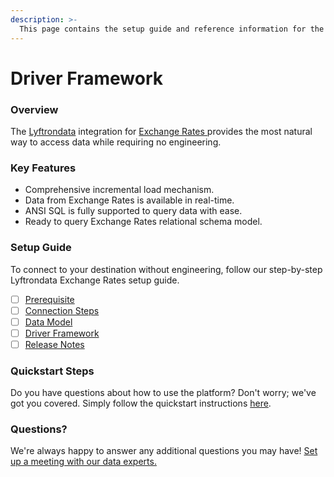 ```yaml
---
description: >-
  This page contains the setup guide and reference information for the Exchange Rates source connector.
---
```


# Driver Framework

### Overview

The [Lyftrondata](https://www.lyftrondata.com/) integration for [Exchange Rates](https://www.lyftrondata.com/integration/exchange-rates/)[ ](https://www.lyftrondata.com/integration/exchange-rates/)provides the most natural way to access data while requiring no engineering.

### Key Features

* Comprehensive incremental load mechanism.
* Data from Exchange Rates is available in real-time.&#x20;
* ANSI SQL is fully supported to query data with ease.
* Ready to query Exchange Rates relational schema model.

### Setup Guide

To connect to your destination without engineering, follow our step-by-step Lyftrondata Exchange Rates setup guide.

* [ ] [Prerequisite](../../commerce-analytics/exchange-rates/prerequisite.md)
* [ ] [Connection Steps](../../commerce-analytics/exchange-rates/connection-steps.md)
* [ ] [Data Model](../../commerce-analytics/exchange-rates/data-model/)
* [ ] [Driver Framework](../../commerce-analytics/exchange-rates/driver-framework/)
* [ ] [Release Notes](../../commerce-analytics/exchange-rates/release-notes.md)

### Quickstart Steps

Do you have questions about how to use the platform? Don't worry; we've got you covered. Simply follow the quickstart instructions [here](../../../quickstart-steps.md).

### Questions? <a href="#questions" id="questions"></a>

We're always happy to answer any additional questions you may have! [Set up a meeting with our data experts.](https://www.lyftrondata.com/book-a-meeting/)


